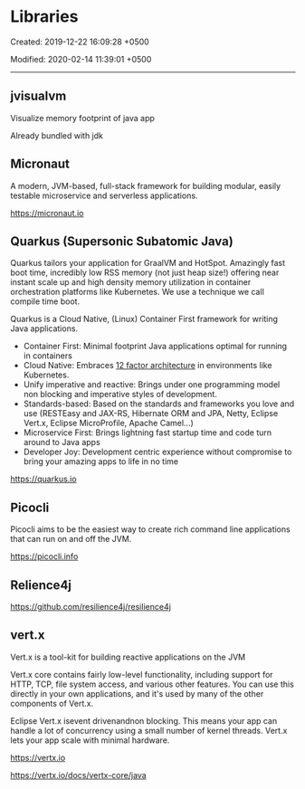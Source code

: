 # Libraries

Created: 2019-12-22 16:09:28 +0500

Modified: 2020-02-14 11:39:01 +0500

---

## jvisualvm

Visualize memory footprint of java app

Already bundled with jdk

## Micronaut

A modern, JVM-based, full-stack framework for building modular, easily testable microservice and serverless applications.

<https://micronaut.io>

## Quarkus (Supersonic Subatomic Java)

Quarkus tailors your application for GraalVM and HotSpot. Amazingly fast boot time, incredibly low RSS memory (not just heap size!) offering near instant scale up and high density memory utilization in container orchestration platforms like Kubernetes. We use a technique we call compile time boot.

Quarkus is a Cloud Native, (Linux) Container First framework for writing Java applications.

- Container First: Minimal footprint Java applications optimal for running in containers
- Cloud Native: Embraces [12 factor architecture](https://12factor.net/) in environments like Kubernetes.
- Unify imperative and reactive: Brings under one programming model non blocking and imperative styles of development.
- Standards-based: Based on the standards and frameworks you love and use (RESTEasy and JAX-RS, Hibernate ORM and JPA, Netty, Eclipse Vert.x, Eclipse MicroProfile, Apache Camel...)
- Microservice First: Brings lightning fast startup time and code turn around to Java apps
- Developer Joy: Development centric experience without compromise to bring your amazing apps to life in no time

<https://quarkus.io>

## Picocli

Picocli aims to be the easiest way to create rich command line applications that can run on and off the JVM.

<https://picocli.info>

## Relience4j

<https://github.com/resilience4j/resilience4j>

## vert.x

Vert.x is a tool-kit for building reactive applications on the JVM

Vert.x core contains fairly low-level functionality, including support for HTTP, TCP, file system access, and various other features. You can use this directly in your own applications, and it's used by many of the other components of Vert.x.

Eclipse Vert.x isevent drivenandnon blocking. This means your app can handle a lot of concurrency using a small number of kernel threads. Vert.x lets your app scale with minimal hardware.

<https://vertx.io>

<https://vertx.io/docs/vertx-core/java>
